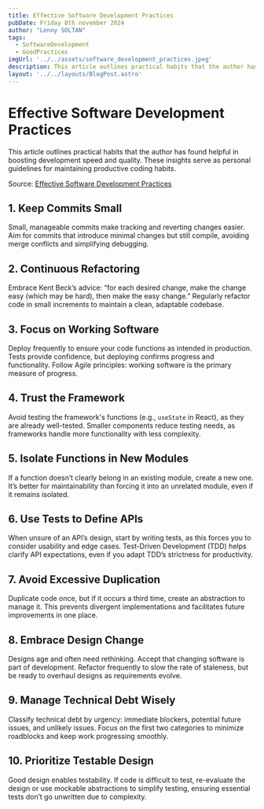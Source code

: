 ```yaml
---
title: Effective Software Development Practices
pubDate: Friday 8th november 2024
author: "Lenny SOLTAN"
tags:
  - SoftwareDevelopment
  - GoodPractices
imgUrl: '../../assets/software_development_practices.jpeg'
description: This article outlines practical habits that the author has found helpful in boosting development speed and quality.
layout: '../../layouts/BlogPost.astro'
---
```


# Effective Software Development Practices

This article outlines practical habits that the author has found helpful in boosting development speed and quality. These insights serve as personal guidelines for maintaining productive coding habits.

Source: [Effective Software Development Practices](https://zarar.dev/good-software-development-habits/)

## 1. Keep Commits Small

Small, manageable commits make tracking and reverting changes easier. Aim for commits that introduce minimal changes but still compile, avoiding merge conflicts and simplifying debugging.

## 2. Continuous Refactoring

Embrace Kent Beck’s advice: “for each desired change, make the change easy (which may be hard), then make the easy change.” Regularly refactor code in small increments to maintain a clean, adaptable codebase.

## 3. Focus on Working Software

Deploy frequently to ensure your code functions as intended in production. Tests provide confidence, but deploying confirms progress and functionality. Follow Agile principles: working software is the primary measure of progress.

## 4. Trust the Framework

Avoid testing the framework's functions (e.g., `useState` in React), as they are already well-tested. Smaller components reduce testing needs, as frameworks handle more functionality with less complexity.

## 5. Isolate Functions in New Modules

If a function doesn’t clearly belong in an existing module, create a new one. It’s better for maintainability than forcing it into an unrelated module, even if it remains isolated.

## 6. Use Tests to Define APIs

When unsure of an API’s design, start by writing tests, as this forces you to consider usability and edge cases. Test-Driven Development (TDD) helps clarify API expectations, even if you adapt TDD’s strictness for productivity.

## 7. Avoid Excessive Duplication

Duplicate code once, but if it occurs a third time, create an abstraction to manage it. This prevents divergent implementations and facilitates future improvements in one place.

## 8. Embrace Design Change

Designs age and often need rethinking. Accept that changing software is part of development. Refactor frequently to slow the rate of staleness, but be ready to overhaul designs as requirements evolve.

## 9. Manage Technical Debt Wisely

Classify technical debt by urgency: immediate blockers, potential future issues, and unlikely issues. Focus on the first two categories to minimize roadblocks and keep work progressing smoothly.

## 10. Prioritize Testable Design

Good design enables testability. If code is difficult to test, re-evaluate the design or use mockable abstractions to simplify testing, ensuring essential tests don’t go unwritten due to complexity.
